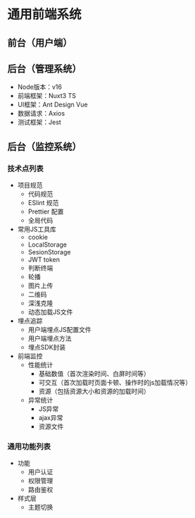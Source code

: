 # 通用前端系统


## 前台（用户端）

## 后台（管理系统）
- Node版本：v16
- 前端框架：Nuxt3 TS
- UI框架：Ant Design Vue
- 数据请求：Axios
- 测试框架：Jest


## 后台（监控系统）

### 技术点列表
- 项目规范
  - 代码规范
  - ESlint 规范
  - Prettier 配置
  - 全局代码
- 常用JS工具库
  - cookie
  - LocalStorage
  - SesionStorage
  - JWT token
  - 判断终端
  - 轮播
  - 图片上传
  - 二维码
  - 深浅克隆
  - 动态加载JS文件
- 埋点追踪
  - 用户端埋点JS配置文件
  - 用户端埋点方法
  - 埋点SDK封装
- 前端监控
  - 性能统计
    - 基础数值（首次渲染时间、白屏时间等） 
    - 可交互（首次加载时页面卡顿、操作时的js加载情况等） 
    - 资源（包括资源大小和资源的加载时间）
  - 异常统计
    - JS异常 
    - ajax异常 
    - 资源文件

### 通用功能列表
- 功能
  - 用户认证
  - 权限管理
  - 路由鉴权
- 样式层
  - 主题切换
